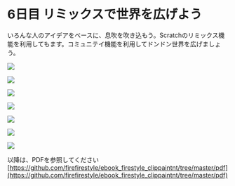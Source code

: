 # 6日目 リミックスで世界を広げよう

いろんな人のアイデアをベースに、息吹を吹き込もう。Scratchのリミックス機能を利用してもます。コミュニテイ機能を利用してドンドン世界を広げましょう。

![](/assets/FireStyle_000_06_059.png)

![](/assets/FireStyle_000_06_060.png)

![](/assets/FireStyle_000_06_061.png)

![](/assets/FireStyle_000_06_062.png)

![](/assets/FireStyle_000_06_063.png)

![](/assets/FireStyle_000_06_064.png)

![](/assets/FireStyle_000_06_065.png)


以降は、PDFを参照してください
[https://github.com/firefirestyle/ebook_firestyle_clippaintnt/tree/master/pdf](https://github.com/firefirestyle/ebook_firestyle_clippaintnt/tree/master/pdf)

